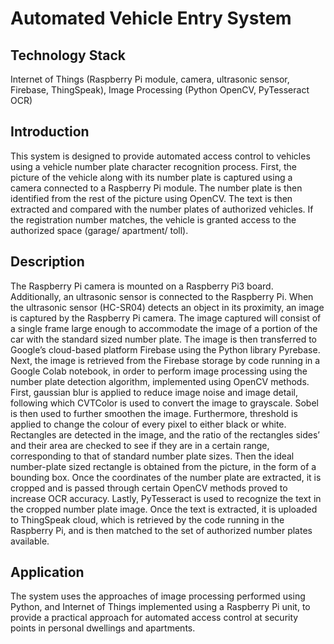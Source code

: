 # Automated Vehicle Entry System

## Technology Stack
Internet of Things (Raspberry Pi module, camera, ultrasonic sensor, Firebase, ThingSpeak), Image Processing (Python OpenCV, PyTesseract OCR)

## Introduction
This system is designed to provide automated access control to vehicles using a vehicle number plate character recognition process. First, the picture of the vehicle along with its number plate is captured using a camera connected to a Raspberry Pi module. The number plate is then identified from the rest of the picture using OpenCV. The text is then extracted and compared with the number plates of authorized vehicles. If the registration number matches, the vehicle is granted access to the authorized space (garage/ apartment/ toll). 

## Description
The Raspberry Pi camera is mounted on a Raspberry Pi3 board. Additionally, an ultrasonic sensor is connected to the Raspberry Pi. When the ultrasonic sensor (HC-SR04) detects an object in its proximity, an image is captured by the Raspberry Pi camera. The image captured will consist of a single frame large enough to accommodate the image of a portion of the car with the standard sized number plate. The image is then transferred to Google’s cloud-based platform Firebase using the Python library Pyrebase. Next, the image is retrieved from the Firebase storage by code running in a Google Colab notebook, in order to perform image processing using the number plate detection algorithm, implemented using OpenCV methods. First, gaussian blur is applied to reduce image noise and image detail, following which CVTColor is used to convert the image to grayscale. Sobel is then used to further smoothen the image. Furthermore, threshold is applied to change the colour of every pixel to either black or white. Rectangles are detected in the image, and the ratio of the rectangles sides’ and their area are checked to see if they are in a certain range, corresponding to that of standard number plate sizes. Then the ideal number-plate sized rectangle is obtained from the picture, in the form of a bounding box. Once the coordinates of the number plate are extracted, it is cropped and is passed through certain OpenCV methods proved to increase OCR accuracy. Lastly, PyTesseract is used to recognize the text in the cropped number plate image. Once the text is extracted, it is uploaded to ThingSpeak cloud, which is retrieved by the code running in the Raspberry Pi, and is then matched to the set of authorized number plates available. 

## Application
The system uses the approaches of image processing performed using Python, and Internet of Things implemented using a Raspberry Pi unit, to provide a practical approach for automated access control at security points in personal dwellings and apartments. 
